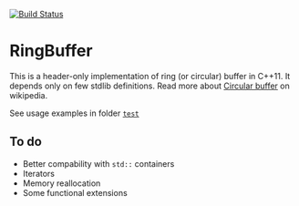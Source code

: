 [![Build Status](https://travis-ci.org/sledgeh/RingBuffer.png?branch=master)](https://travis-ci.org/sledgeh/RingBuffer)

RingBuffer
==========
This is a header-only implementation of ring (or circular) buffer in C++11. It depends only on few stdlib definitions.
Read more about [Circular buffer](https://en.wikipedia.org/wiki/Circular_buffer) on wikipedia.

See usage examples in folder [`test`](test/)


To do
-----
- Better compability with `std::` containers
- Iterators
- Memory reallocation
- Some functional extensions
